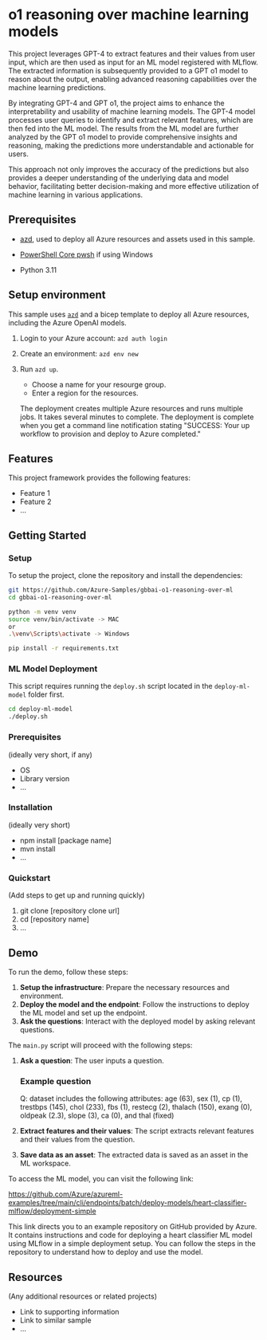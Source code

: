 # o1 reasoning over machine learning models

This project leverages GPT-4 to extract features and their values from user input, which are then used as input for an ML model registered with MLflow. The extracted information is subsequently provided to a GPT o1 model to reason about the output, enabling advanced reasoning capabilities over the machine learning predictions.

By integrating GPT-4 and GPT o1, the project aims to enhance the interpretability and usability of machine learning models. The GPT-4 model processes user queries to identify and extract relevant features, which are then fed into the ML model. The results from the ML model are further analyzed by the GPT o1 model to provide comprehensive insights and reasoning, making the predictions more understandable and actionable for users.

This approach not only improves the accuracy of the predictions but also provides a deeper understanding of the underlying data and model behavior, facilitating better decision-making and more effective utilization of machine learning in various applications.

## Prerequisites
+ [azd](https://learn.microsoft.com/azure/developer/azure-developer-cli/install-azd), used to deploy all Azure resources and assets used in this sample.

+ [PowerShell Core pwsh](https://github.com/PowerShell/powershell/releases) if using Windows

+ Python 3.11

## Setup environment

This sample uses [`azd`](https://learn.microsoft.com/azure/developer/azure-developer-cli/) and a bicep template to deploy all Azure resources, including the Azure OpenAI models.

1. Login to your Azure account: `azd auth login`

2. Create an environment: `azd env new`

3. Run `azd up`.

   + Choose a name for your resourge group.
   + Enter a region for the resources.

   The deployment creates multiple Azure resources and runs multiple jobs. It takes several minutes to complete. The deployment is complete when you get a command line notification stating "SUCCESS: Your up workflow to provision and deploy to Azure completed."


## Features

This project framework provides the following features:

* Feature 1
* Feature 2
* ...

## Getting Started

### Setup

To setup the project, clone the repository and install the dependencies:

```bash
git https://github.com/Azure-Samples/gbbai-o1-reasoning-over-ml
cd gbbai-o1-reasoning-over-ml

python -m venv venv
source venv/bin/activate -> MAC
or
.\venv\Scripts\activate -> Windows

pip install -r requirements.txt
```

### ML Model Deployment

This script requires running the `deploy.sh` script located in the `deploy-ml-model` folder first.

```bash
cd deploy-ml-model
./deploy.sh
```

### Prerequisites

(ideally very short, if any)

- OS
- Library version
- ...

### Installation

(ideally very short)

- npm install [package name]
- mvn install
- ...

### Quickstart
(Add steps to get up and running quickly)

1. git clone [repository clone url]
2. cd [repository name]
3. ...


## Demo


To run the demo, follow these steps:

1. **Setup the infrastructure**: Prepare the necessary resources and environment.
2. **Deploy the model and the endpoint**: Follow the instructions to deploy the ML model and set up the endpoint.
3. **Ask the questions**: Interact with the deployed model by asking relevant questions.


The `main.py` script will proceed with the following steps:

1. **Ask a question**: The user inputs a question.

    ### Example question

    Q: dataset includes the following attributes: age (63), sex (1), cp (1), trestbps (145), chol (233), fbs (1), restecg (2), thalach (150), exang (0), oldpeak (2.3), slope (3), ca (0), and thal (fixed)

2. **Extract features and their values**: The script extracts relevant features and their values from the question.
3. **Save data as an asset**: The extracted data is saved as an asset in the ML workspace.


To access the ML model, you can visit the following link:

https://github.com/Azure/azureml-examples/tree/main/cli/endpoints/batch/deploy-models/heart-classifier-mlflow/deployment-simple

This link directs you to an example repository on GitHub provided by Azure. It contains instructions and code for deploying a heart classifier ML model using MLflow in a simple deployment setup. You can follow the steps in the repository to understand how to deploy and use the model.



## Resources

(Any additional resources or related projects)

- Link to supporting information
- Link to similar sample
- ...
